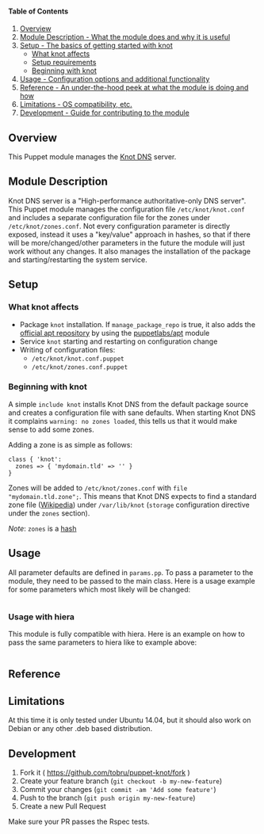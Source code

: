 #### Table of Contents

1. [Overview](#overview)
2. [Module Description - What the module does and why it is useful](#module-description)
3. [Setup - The basics of getting started with knot](#setup)
    * [What knot affects](#what-knot-affects)
    * [Setup requirements](#setup-requirements)
    * [Beginning with knot](#beginning-with-knot)
4. [Usage - Configuration options and additional functionality](#usage)
5. [Reference - An under-the-hood peek at what the module is doing and how](#reference)
5. [Limitations - OS compatibility, etc.](#limitations)
6. [Development - Guide for contributing to the module](#development)

## Overview

This Puppet module manages the [Knot DNS](https://www.knot-dns.cz/) server.

## Module Description

Knot DNS server is a "High-performance authoritative-only DNS server". This Puppet module
manages the configuration file `/etc/knot/knot.conf` and includes a separate configuration
file for the zones under `/etc/knot/zones.conf`.
Not every configuration parameter is directly exposed, instead it uses a "key/value" approach
in hashes, so that if there will be more/changed/other parameters in the future the module
will just work without any changes.
It also manages the installation of the package and starting/restarting the system service.

## Setup

### What knot affects

* Package `knot` installation. If `manage_package_repo` is true, it also adds the 
  [official apt repository](https://www.knot-dns.cz/documentation/html/installation.html#installing-knot-dns-packages-on-debian) by using the [puppetlabs/apt](https://forge.puppetlabs.com/puppetlabs/apt) module
* Service `knot` starting and restarting on configuration change
* Writing of configuration files:
  * `/etc/knot/knot.conf.puppet`
  * `/etc/knot/zones.conf.puppet`

### Beginning with knot

A simple `include knot` installs Knot DNS from the default package source and creates a configuration
file with sane defaults. When starting Knot DNS it complains `warning: no zones loaded`, this tells
us that it would make sense to add some zones.

Adding a zone is as simple as follows:
```
class { 'knot':
  zones => { 'mydomain.tld' => '' }
}
```

Zones will be added to `/etc/knot/zones.conf` with `file "mydomain.tld.zone";`.
This means that Knot DNS expects to find a standard zone file ([Wikipedia](http://en.wikipedia.org/wiki/Zone_file#File_format))
under `/var/lib/knot` (`storage` configuration directive under the `zones` section).

*Note*: `zones` is a [hash](https://docs.puppetlabs.com/puppet/latest/reference/lang_datatypes.html#hashes)

## Usage

All parameter defaults are defined in `params.pp`. To pass a parameter to
the module, they need to be passed to the main class.
Here is a usage example for some parameters which most likely will be 
changed:

```
```

### Usage with hiera

This module is fully compatible with hiera. Here is an example on how
to pass the same parameters to hiera like to example above:

```
```


## Reference


## Limitations

At this time it is only tested under Ubuntu 14.04, but it should also work on Debian or any other
.deb based distribution.

## Development

1. Fork it ( https://github.com/tobru/puppet-knot/fork )
2. Create your feature branch (`git checkout -b my-new-feature`)
3. Commit your changes (`git commit -am 'Add some feature'`)
4. Push to the branch (`git push origin my-new-feature`)
5. Create a new Pull Request

Make sure your PR passes the Rspec tests.

